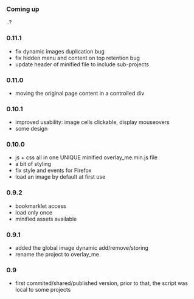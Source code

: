 ### Coming up
..?

### 0.11.1
- fix dynamic images duplication bug
- fix hidden menu and content on top retention bug
- update header of minified file to include sub-projects

### 0.11.0
- moving the original page content in a controlled div

### 0.10.1
- improved usability: image cells clickable, display mouseovers
- some design

### 0.10.0
- js + css all in one UNIQUE minified overlay_me.min.js file
- a bit of styling
- fix style and events for Firefox
- load an image by default at first use

### 0.9.2
- bookmarklet access
- load only once
- minified assets available

### 0.9.1
- added the global image dynamic add/remove/storing
- rename the project to overlay_me

### 0.9
- first commited/shared/published version, prior to that, the script was local to some projects
